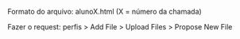 Formato do arquivo: alunoX.html (X = número da chamada)

Fazer o request: perfis > Add File > Upload Files > Propose New File
